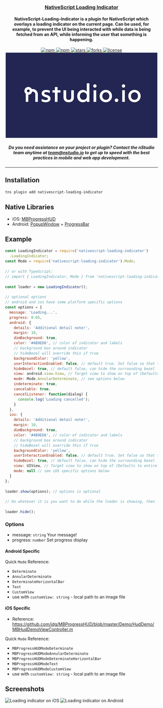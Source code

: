 <a align="center" href="https://www.npmjs.com/package/nativescript-loading-indicator">
    <h3 align="center">NativeScript Loading Indicator</h3>
</a>
<h4 align="center">
NativeScript-Loading-Indicator is a plugin for NativeScript which overlays a loading indicator on the current page. Can be used, for example, to prevent the UI being interacted with while data is being fetched from an API, while informing the user that something is happening.
</h4>

<p align="center">
    <a href="https://www.npmjs.com/package/nativescript-loading-indicator">
        <img src="https://img.shields.io/npm/v/nativescript-loading-indicator.svg" alt="npm">
    </a>
    <a href="https://www.npmjs.com/package/nativescript-loading-indicator">
        <img src="https://img.shields.io/npm/dt/nativescript-loading-indicator.svg?label=npm%20downloads" alt="npm">
    </a>
    <a href="https://github.com/NathanWalker/nativescript-loading-indicator/stargazers">
        <img src="https://img.shields.io/github/stars/NathanWalker/nativescript-loading-indicator.svg" alt="stars">
    </a>
     <a href="https://github.com/NathanWalker/nativescript-loading-indicator/network">
        <img src="https://img.shields.io/github/forks/NathanWalker/nativescript-loading-indicator.svg" alt="forks">
    </a>
    <a href="https://github.com/NathanWalker/nativescript-loading-indicator/blob/master/LICENSE">
        <img src="https://img.shields.io/github/license/NathanWalker/nativescript-loading-indicator.svg" alt="license">
    </a>
    <a href="http://nstudio.io">
      <img src="https://github.com/nstudio/media/blob/master/images/nstudio-banner.png?raw=true" alt="nStudio banner">
    </a>
    <h5 align="center">Do you need assistance on your project or plugin? Contact the nStudio team anytime at <a href="mailto:team@nstudio.io">team@nstudio.io</a> to get up to speed with the best practices in mobile and web app development.
    </h5>
</p>

---

## Installation

```bash
tns plugin add nativescript-loading-indicator
```

## Native Libraries

- iOS: [MBProgressHUD](https://github.com/jdg/MBProgressHUD)
- Android: [PopupWindow](https://developer.android.com/reference/android/widget/PopupWindow.html) + [ProgressBar](https://developer.android.com/reference/android/widget/ProgressBar.html)

## Example

```js
const LoadingIndicator = require('nativescript-loading-indicator')
  .LoadingIndicator;
const Mode = require('nativescript-loading-indicator').Mode;

// or with TypeScript:
// import { LoadingIndicator, Mode } from 'nativescript-loading-indicator';

const loader = new LoadingIndicator();

// optional options
// android and ios have some platform specific options
const options = {
  message: 'Loading...',
  progress: 0.65,
  android: {
    details: 'Additional detail note!',
    margin: 10,
    dimBackground: true,
    color: '#4B9ED6', // color of indicator and labels
    // background box around indicator
    // hideBezel will override this if true
    backgroundColor: 'yellow',
    userInteractionEnabled: false, // default true. Set false so that the touches will fall through it.
    hideBezel: true, // default false, can hide the surrounding bezel
    view: android.view.View, // Target view to show on top of (Defaults to entire window)
    mode: Mode.AnnularDeterminate, // see options below
    indeterminate: true,
    cancelable: true,
    cancelListener: function(dialog) {
      console.log('Loading cancelled');
    }
  },
  ios: {
    details: 'Additional detail note!',
    margin: 10,
    dimBackground: true,
    color: '#4B9ED6', // color of indicator and labels
    // background box around indicator
    // hideBezel will override this if true
    backgroundColor: 'yellow',
    userInteractionEnabled: false, // default true. Set false so that the touches will fall through it.
    hideBezel: true, // default false, can hide the surrounding bezel
    view: UIView, // Target view to show on top of (Defaults to entire window)
    mode: null // see iOS specific options below
  }
};

loader.show(options); // options is optional

// Do whatever it is you want to do while the loader is showing, then

loader.hide();
```

### Options

- message: `string` Your message!
- progress: `number` Set progress display

#### Android Specific

Quick `Mode` Reference:

- `Determinate`
- `AnnularDeterminate`
- `DeterminateHorizontalBar`
- `Text`
- `CustomView`
- use with `customView: string` - local path to an image file

#### iOS Specific

- Reference: https://github.com/jdg/MBProgressHUD/blob/master/Demo/HudDemo/MBHudDemoViewController.m

Quick `Mode` Reference:

- `MBProgressHUDModeDeterminate`
- `MBProgressHUDModeAnnularDeterminate`
- `MBProgressHUDModeDeterminateHorizontalBar`
- `MBProgressHUDModeText`
- `MBProgressHUDModeCustomView`
- use with `customView: string` - local path to an image file

## Screenshots

<img width="40%" src="screenshots/ios.png" alt="Loading indicator on iOS" float="left">

<img width="50%" src="screenshots/android.png" alt="Loading indicator on Android" float="left">
